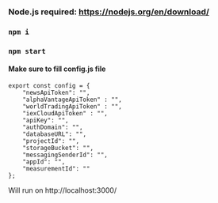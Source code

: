### Node.js required: https://nodejs.org/en/download/
### ```npm i```

### ```npm start```

#### Make sure to fill config.js file
``` 
export const config = {
    "newsApiToken": "",
    "alphaVantageApiToken" : "",
    "worldTradingApiToken" : "",
    "iexCloudApiToken" : "",
    "apiKey": "",
    "authDomain": "",
    "databaseURL": "",
    "projectId": "",
    "storageBucket": "",
    "messagingSenderId": "",
    "appId": "",
    "measurementId": ""
};
```

Will run on http://localhost:3000/
